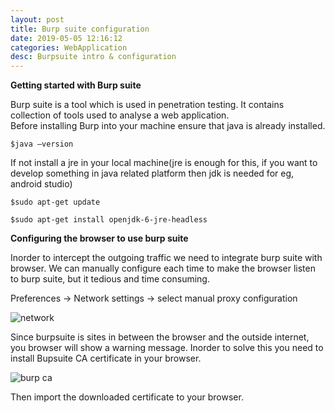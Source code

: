 ```yaml
---
layout: post
title: Burp suite configuration
date: 2019-05-05 12:16:12
categories: WebApplication 
desc: Burpsuite intro & configuration
---
```

**Getting started with Burp suite**

Burp suite is a tool which is used in penetration testing. It contains collection of tools used to analyse a web application.  
Before installing Burp into your machine ensure that java is already installed.  

```
$java –version
```  

If not install a jre in your local machine(jre is enough for this, if you want to develop something in java related platform then jdk is needed for eg, android studio)  

```
$sudo apt-get update  
```
```
$sudo apt-get install openjdk-6-jre-headless
```

**Configuring the browser to use burp suite**

Inorder to intercept the outgoing traffic we need to integrate burp suite with browser. We can manually configure each time to make the browser listen to burp suite, but it tedious and time consuming.  

Preferences -> Network settings -> select manual proxy configuration

![network](https://user-images.githubusercontent.com/17383454/57189780-6e3b3c80-6f30-11e9-8b86-101ed41dd781.png)

Since burpsuite is sites in between the browser and the outside internet, you browser will show a warning message. Inorder to solve this you need to install Bupsuite CA certificate in your browser.  

![burp ca](https://user-images.githubusercontent.com/17383454/57189788-814e0c80-6f30-11e9-8219-d28cc92e0e3e.png)

Then import the downloaded certificate to your browser.

